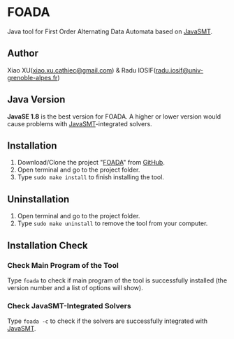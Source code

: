 # FOADA

Java tool for First Order Alternating Data Automata based on [JavaSMT](https://github.com/sosy-lab/java-smt).

## Author
Xiao XU(xiao.xu.cathiec@gmail.com) & Radu IOSIF(radu.iosif@univ-grenoble-alpes.fr)

## Java Version
**JavaSE 1.8** is the best version for FOADA.
A higher or lower version would cause problems with [JavaSMT](https://github.com/sosy-lab/java-smt)-integrated solvers.

## Installation
1. Download/Clone the project "[FOADA](https://github.com/cathiec/FOADA)" from [GitHub](https://github.com).
2. Open terminal and go to the project folder.
3. Type ``` sudo make install ``` to finish installing the tool.

## Uninstallation
1. Open terminal and go to the project folder.
2. Type ``` sudo make uninstall ``` to remove the tool from your computer.

## Installation Check
### Check Main Program of the Tool
Type ``` foada ``` to check if main program of the tool is successfully installed (the version number and a list of options will show).
### Check JavaSMT-Integrated Solvers
Type ``` foada -c ``` to check if the solvers are successfully integrated with [JavaSMT](https://github.com/sosy-lab/java-smt).
